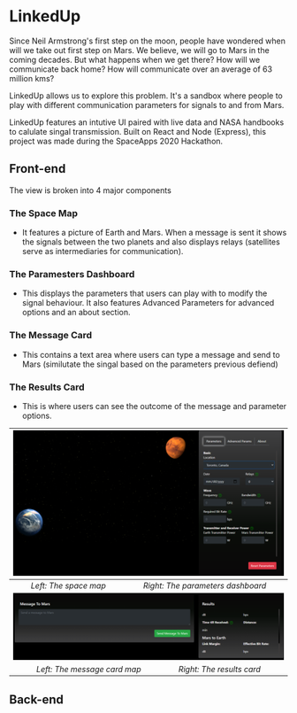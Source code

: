 # LinkedUp
Since Neil Armstrong's first step on the moon, people have wondered when will we take out first step on Mars. We believe, we will go to Mars in the coming decades.
But what happens when we get there? How will we communicate back home? How will communicate over an average of 63 million kms?

LinkedUp allows us to explore this problem. It's a sandbox where people to play with different communication parameters for signals to and from Mars. 

LinkedUp features an intutive UI paired with live data and NASA handbooks to calulate singal transmission. Built on React and Node (Express), this project was made during the SpaceApps 2020 Hackathon.

## Front-end
The view is broken into 4 major components
 ### The Space Map
  - It features a picture of Earth and Mars. When a message is sent it shows the signals between the two planets and also displays relays (satellites serve as intermediaries for communication).
 ### The Paramesters Dashboard
  - This displays the parameters that users can play with to modify the signal behaviour. It also features Advanced Parameters for advanced options and an about section.
 ### The Message Card
  - This contains a text area where users can type a message and send to Mars (similutate the singal based on the parameters previous defiend)
 ### The Results Card
  - This is where users can see the outcome of the message and parameter options.
 
 | ![frontend1.PNG](images/frontend1.PNG) | 
 |:--:| 
 | *Left: The space map&nbsp;&nbsp;&nbsp;&nbsp;&nbsp;&nbsp;&nbsp;&nbsp;&nbsp;&nbsp;&nbsp;&nbsp;&nbsp;&nbsp;&nbsp;&nbsp;&nbsp;&nbsp;Right: The parameters dashboard* |
 | ![frontend2.PNG](images/frontend2.PNG) |  
 | *Left: The message card map&nbsp;&nbsp;&nbsp;&nbsp;&nbsp;&nbsp;&nbsp;&nbsp;&nbsp;&nbsp;&nbsp;&nbsp;&nbsp;&nbsp;&nbsp;&nbsp;&nbsp;&nbsp;Right: The results card* |
## Back-end
